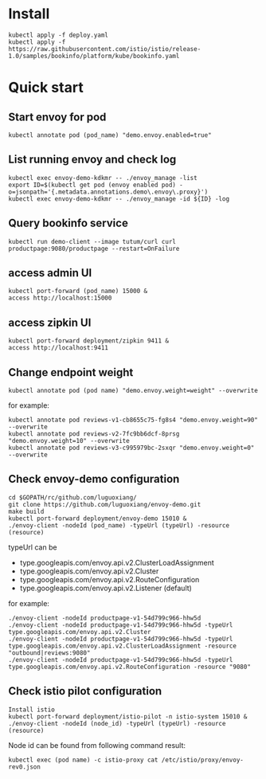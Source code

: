 # Install 
```
kubectl apply -f deploy.yaml
kubectl apply -f https://raw.githubusercontent.com/istio/istio/release-1.0/samples/bookinfo/platform/kube/bookinfo.yaml
```

# Quick start
## Start envoy for pod
```
kubectl annotate pod (pod_name) "demo.envoy.enabled=true"
```
## List running envoy and check log
```
kubectl exec envoy-demo-kdkmr -- ./envoy_manage -list
export ID=$(kubectl get pod (envoy enabled pod) -o=jsonpath='{.metadata.annotations.demo\.envoy\.proxy}')
kubectl exec envoy-demo-kdkmr -- ./envoy_manage -id ${ID} -log
```

## Query bookinfo service
```
kubectl run demo-client --image tutum/curl curl productpage:9080/productpage --restart=OnFailure
```

## access admin UI
```
kubectl port-forward (pod_name) 15000 &
access http://localhost:15000
```

## access zipkin UI
```
kubectl port-forward deployment/zipkin 9411 &
access http://localhost:9411
```

## Change endpoint weight
```
kubectl annotate pod (pod name) "demo.envoy.weight=weight" --overwrite
```
for example:
```
kubectl annotate pod reviews-v1-cb8655c75-fg8s4 "demo.envoy.weight=90" --overwrite
kubectl annotate pod reviews-v2-7fc9bb6dcf-8prsg "demo.envoy.weight=10" --overwrite
kubectl annotate pod reviews-v3-c995979bc-2sxqr "demo.envoy.weight=0" --overwrite
```

## Check envoy-demo configuration
```
cd $GOPATH/rc/github.com/luguoxiang/
git clone https://github.com/luguoxiang/envoy-demo.git
make build
kubectl port-forward deployment/envoy-demo 15010 &
./envoy-client -nodeId (pod_name) -typeUrl (typeUrl) -resource (resource)
```
typeUrl can be
* type.googleapis.com/envoy.api.v2.ClusterLoadAssignment
* type.googleapis.com/envoy.api.v2.Cluster
* type.googleapis.com/envoy.api.v2.RouteConfiguration
* type.googleapis.com/envoy.api.v2.Listener (default)

for example:
```
./envoy-client -nodeId productpage-v1-54d799c966-hhw5d
./envoy-client -nodeId productpage-v1-54d799c966-hhw5d -typeUrl type.googleapis.com/envoy.api.v2.Cluster
./envoy-client -nodeId productpage-v1-54d799c966-hhw5d -typeUrl type.googleapis.com/envoy.api.v2.ClusterLoadAssignment -resource "outbound|reviews:9080" 
./envoy-client -nodeId productpage-v1-54d799c966-hhw5d -typeUrl type.googleapis.com/envoy.api.v2.RouteConfiguration -resource "9080"
```

## Check istio pilot configuration
```
Install istio
kubectl port-forward deployment/istio-pilot -n istio-system 15010 &
./envoy-client -nodeId (node_id) -typeUrl (typeUrl) -resource (resource)
```
Node id can be found from following command result:
```
kubectl exec (pod name) -c istio-proxy cat /etc/istio/proxy/envoy-rev0.json
```
